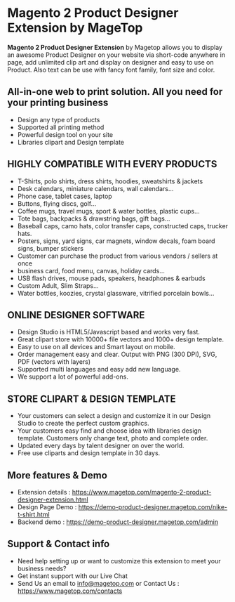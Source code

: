 # Magento 2 Product Designer Extension by MageTop

**Magento 2 Product Designer Extension** by Magetop allows you to display an awesome Product Designer on your website via short-code anywhere in page, add unlimited clip art and display on designer and easy to use on Product. Also text can be use with fancy font family, font size and color.

## All-in-one web to print solution. All you need for your printing business

- Design any type of products
- Supported all printing method
- Powerful design tool on your site
- Libraries clipart and Design template

## HIGHLY COMPATIBLE WITH EVERY PRODUCTS

- T-Shirts, polo shirts, dress shirts, hoodies, sweatshirts & jackets
- Desk calendars, miniature calendars, wall calendars…
- Phone case, tablet cases, laptop
- Buttons, flying discs, golf…
- Coffee mugs, travel mugs, sport & water bottles, plastic cups…
- Tote bags, backpacks & drawstring bags, gift bags…
- Baseball caps, camo hats, color transfer caps, constructed caps, trucker hats.
- Posters, signs, yard signs, car magnets, window decals, foam board signs, bumper stickers
- Customer can purchase the product from various vendors / sellers at once
- business card, food menu, canvas, holiday cards…
- USB flash drives, mouse pads, speakers, headphones & earbuds
- Custom Adult, Slim Straps…
- Water bottles, koozies, crystal glassware, vitrified porcelain bowls…

## ONLINE DESIGNER SOFTWARE

- Design Studio is HTML5/Javascript based and works very fast.
- Great clipart store with 10000+ file vectors and 1000+ design template.
- Easy to use on all devices and Smart layout on mobile.
- Order management easy and clear. Output with PNG (300 DPI), SVG, PDF (vectors with layers)
- Supported multi languages and easy add new language.
- We support a lot of powerful add-ons.

## STORE CLIPART & DESIGN TEMPLATE

- Your customers can select a design and customize it in our Design Studio to create the perfect custom graphics.
- Your customers easy find and choose idea with libraries design template. Customers only change text, photo and complete order.
- Updated every days by talent designer on over the world.
- Free use cliparts and design template in 30 days.

## More features & Demo

- Extension details : https://www.magetop.com/magento-2-product-designer-extension.html
- Design Page Demo : https://demo-product-designer.magetop.com/nike-t-shirt.html
- Backend demo : https://demo-product-designer.magetop.com/admin

## Support & Contact info

- Need help setting up or want to customize this extension to meet your business needs? 
- Get instant support with our Live Chat
- Send Us an email to info@magetop.com or Contact Us : https://www.magetop.com/contacts
